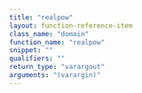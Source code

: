 ```yaml
---
title: "realpow"
layout: function-reference-item
class_name: "domain"
function_name: "realpow"
snippet: ""
qualifiers: ""
return_type: "varargout"
arguments: "(varargin)"
---
```


<pre class="help-text"></pre>